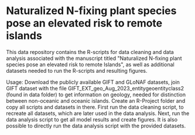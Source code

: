 # Naturalized N-fixing plant species pose an elevated risk to remote islands

This data repository contains the R-scripts for data cleaning and data analysis associated with the manuscript titled "Naturalized N-fixing plant species pose an elevated risk to remote Islands", as well as additional datasets needed to run the R-scripts and resulting figures. 

Usage:
Download the publicly available GIFT and GLoNAF datasets, join GIFT dataset with the file GIFT_EXT_geo_Aug_2023_entitygeoentityclass2 (found in data folder) to get information on geology, needed for distinction between non-oceanic and oceanic islands.
Create an R-Project folder and copy all scripts and datasets in there. First run the data cleaning script, to recreate all datasets, which are later used in the data analysis. 
Next, run the data analysis script to get all model results and create figures. It is also possible to directly run the data analysis script with the provided datasets.
